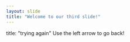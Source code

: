 ```yaml
---
layout: slide
title: "Welcome to our third slide!"
---
```

title: "trying again"
Use the left arrow to go back!
